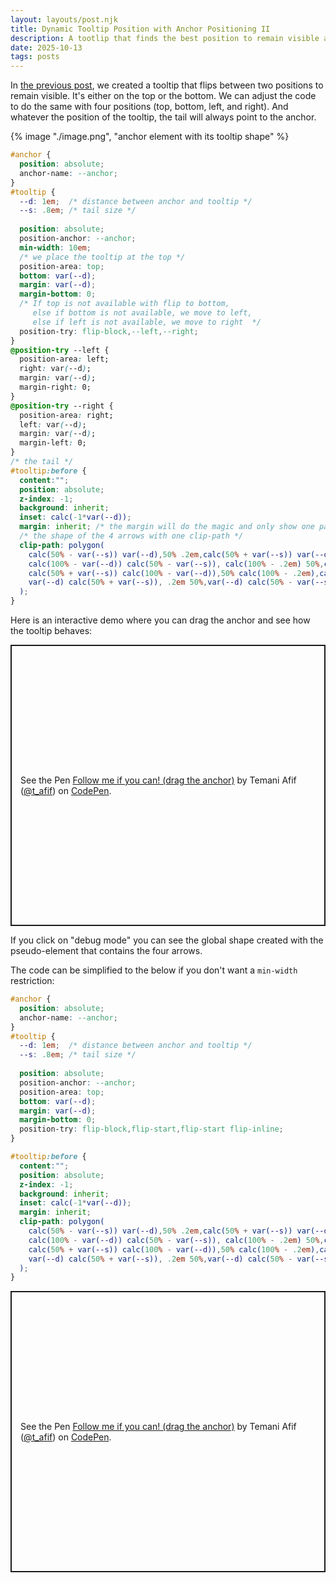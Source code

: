 ```yaml
---
layout: layouts/post.njk
title: Dynamic Tooltip Position with Anchor Positioning II
description: A tootlip that finds the best position to remain visible all the time
date: 2025-10-13
tags: posts
---
```


In [the previous post](/tooltip-anchor/), we created a tooltip that flips between two positions to remain visible. It's either on the top or the bottom. We can adjust the code to do the same with four positions (top, bottom, left, and right). And whatever the position of the tooltip, the tail will always point to the anchor.

{% image "./image.png", "anchor element with its tooltip shape" %}

```css
#anchor {
  position: absolute;
  anchor-name: --anchor;
}
#tooltip {
  --d: 1em;  /* distance between anchor and tooltip */
  --s: .8em; /* tail size */
  
  position: absolute; 
  position-anchor: --anchor;
  min-width: 10em;
  /* we place the tooltip at the top */
  position-area: top;
  bottom: var(--d);
  margin: var(--d);
  margin-bottom: 0;
  /* If top is not available with flip to bottom, 
     else if bottom is not available, we move to left, 
     else if left is not available, we move to right  */
  position-try: flip-block,--left,--right;
}
@position-try --left {
  position-area: left;
  right: var(--d);
  margin: var(--d);
  margin-right: 0;
}
@position-try --right {
  position-area: right;
  left: var(--d);
  margin: var(--d);
  margin-left: 0;
}
/* the tail */
#tooltip:before {
  content:"";
  position: absolute;
  z-index: -1;
  background: inherit;
  inset: calc(-1*var(--d));
  margin: inherit; /* the margin will do the magic and only show one part of the shape */
  /* the shape of the 4 arrows with one clip-path */
  clip-path: polygon(
    calc(50% - var(--s)) var(--d),50% .2em,calc(50% + var(--s)) var(--d),
    calc(100% - var(--d)) calc(50% - var(--s)), calc(100% - .2em) 50%,calc(100% - var(--d)) calc(50% + var(--s)),
    calc(50% + var(--s)) calc(100% - var(--d)),50% calc(100% - .2em),calc(50% - var(--s)) calc(100% - var(--d)),
    var(--d) calc(50% + var(--s)), .2em 50%,var(--d) calc(50% - var(--s))
  );
}
```

Here is an interactive demo where you can drag the anchor and see how the tooltip behaves:

<p class="codepen" data-height="450" data-default-tab="result" data-slug-hash="QwyMrvG" data-pen-title="Follow me if you can! (drag the anchor)" data-preview="true" data-user="t_afif" style="height: 450px; box-sizing: border-box; display: flex; align-items: center; justify-content: center; border: 2px solid; margin: 1em 0; padding: 1em;">
  <span>See the Pen <a href="https://codepen.io/t_afif/pen/QwyMrvG">
  Follow me if you can! (drag the anchor)</a> by Temani Afif (<a href="https://codepen.io/t_afif">@t_afif</a>)
  on <a href="https://codepen.io">CodePen</a>.</span>
</p>

If you click on "debug mode" you can see the global shape created with the pseudo-element that contains the four arrows.

The code can be simplified to the below if you don't want a `min-width` restriction:

```css
#anchor {
  position: absolute;
  anchor-name: --anchor;
}
#tooltip {
  --d: 1em;  /* distance between anchor and tooltip */
  --s: .8em; /* tail size */
  
  position: absolute; 
  position-anchor: --anchor;
  position-area: top;
  bottom: var(--d);
  margin: var(--d);
  margin-bottom: 0;
  position-try: flip-block,flip-start,flip-start flip-inline;
}

#tooltip:before {
  content:"";
  position: absolute;
  z-index: -1;
  background: inherit;
  inset: calc(-1*var(--d));
  margin: inherit; 
  clip-path: polygon(
    calc(50% - var(--s)) var(--d),50% .2em,calc(50% + var(--s)) var(--d),
    calc(100% - var(--d)) calc(50% - var(--s)), calc(100% - .2em) 50%,calc(100% - var(--d)) calc(50% + var(--s)),
    calc(50% + var(--s)) calc(100% - var(--d)),50% calc(100% - .2em),calc(50% - var(--s)) calc(100% - var(--d)),
    var(--d) calc(50% + var(--s)), .2em 50%,var(--d) calc(50% - var(--s))
  );
}
```

<p class="codepen" data-height="450" data-default-tab="result" data-slug-hash="pvgpxwP" data-pen-title="Follow me if you can! (drag the anchor)" data-preview="true" data-user="t_afif" style="height: 450px; box-sizing: border-box; display: flex; align-items: center; justify-content: center; border: 2px solid; margin: 1em 0; padding: 1em;">
  <span>See the Pen <a href="https://codepen.io/t_afif/pen/pvgpxwP">
  Follow me if you can! (drag the anchor)</a> by Temani Afif (<a href="https://codepen.io/t_afif">@t_afif</a>)
  on <a href="https://codepen.io">CodePen</a>.</span>
</p>
<script async src="https://public.codepenassets.com/embed/index.js"></script>